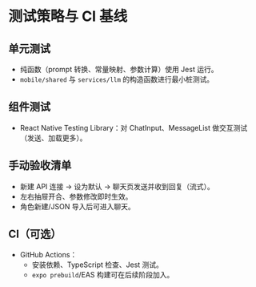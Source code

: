 # 测试策略与 CI 基线

## 单元测试
- 纯函数（prompt 转换、常量映射、参数计算）使用 Jest 运行。
- `mobile/shared` 与 `services/llm` 的构造函数进行最小桩测试。

## 组件测试
- React Native Testing Library：对 ChatInput、MessageList 做交互测试（发送、加载更多）。

## 手动验收清单
- 新建 API 连接 → 设为默认 → 聊天页发送并收到回复（流式）。
- 左右抽屉开合、参数修改即时生效。
- 角色新建/JSON 导入后可进入聊天。

## CI（可选）
- GitHub Actions：
  - 安装依赖、TypeScript 检查、Jest 测试。
  - `expo prebuild`/EAS 构建可在后续阶段加入。
